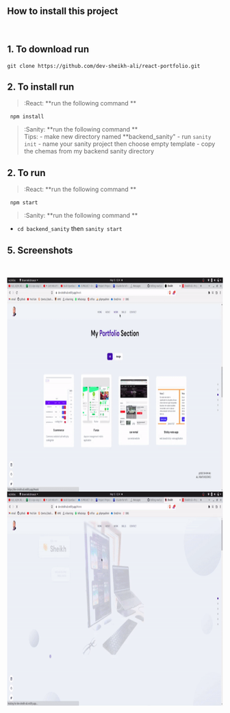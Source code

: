 
## How to install this project
<br/>


## 1. To download run

    git clone https://github.com/dev-sheikh-ali/react-portfolio.git

## 2. To install run
> :React: **run the following command **  
   
     npm install
> :Sanity: **run the following command **       
Tips:
    - make new directory named **backend_sanity"
    - run `sanity init`
    - name your sanity project then choose empty template
    - copy the chemas from my backend sanity directory
    
## 2. To run    
> :React: **run the following command ** 
     
     npm start
> :Sanity: **run the following command **    
- `cd backend_sanity` then `sanity start`
     
## 5. Screenshots
<br/><br/>
<img align="right" alt="dash" src="https://github.com/dev-sheikh-ali/react-portfolio/blob/main/src/Screenshots/ezgif.com-gif-maker%20(1).gif?raw=true" height="500"/>
<img align="right" alt="dash" src="https://github.com/dev-sheikh-ali/react-portfolio/blob/main/src/Screenshots/portfolio.gif?raw=true" height="500"/>

